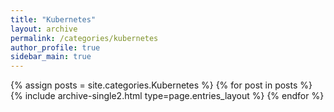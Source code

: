 ```yaml
---
title: "Kubernetes"
layout: archive
permalink: /categories/kubernetes
author_profile: true
sidebar_main: true
---
```



{% assign posts = site.categories.Kubernetes %}
{% for post in posts %} {% include archive-single2.html type=page.entries_layout %} {% endfor %}
